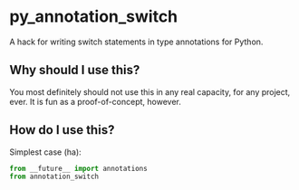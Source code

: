 # py_annotation_switch
A hack for writing switch statements in type annotations for Python.

## Why should I use this?
You most definitely should not use this in any real capacity, for any project, ever. It is fun as a proof-of-concept, however.

## How do I use this?
Simplest case (ha):
```py
from __future__ import annotations
from annotation_switch
```
